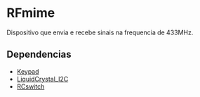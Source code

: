 # RFmime
Dispositivo que envia e recebe sinais na frequencia de 433MHz.

## Dependencias
-   [Keypad](https://www.arduino.cc/reference/en/libraries/keypad/)
-   [LiquidCrystal_I2C](https://www.arduino.cc/reference/en/libraries/liquidcrystal-i2c/)
-   [RCswitch](https://www.arduino.cc/reference/en/libraries/rc-switch/)